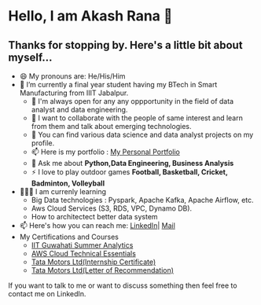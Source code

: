 # Hello, I am Akash Rana 👋

## Thanks for stopping by. Here's a little bit about myself...


- 😄 My pronouns are: He/His/Him
- 🔭 I’m currently a final year student having my BTech in Smart Manufacturing from IIIT Jabalpur. 
   - 👯 I'm always open for any any oppportunity in the field of data analyst and data engineering. 
   - 💬 I want to collaborate with the people of same interest and learn from them and talk about emerging technologies.
   - 🤘 You can find various data science and data analyst projects on my profile.
   - 📫 Here is my portfolio : [My Personal Portfolio](https://akr164.github.io/Portfolio.github.io/)
   - 💬 Ask me about **Python,Data Engineering, Business Analysis**
   - ⚡ I love to play outdoor games **Football, Basketball, Cricket, Badminton, Volleyball**
- 🧑🏻‍🏫 I am currenly learning
   - Big Data technologies : Pyspark, Apache Kafka, Apache Airflow, etc.
   - Aws Cloud Services (S3, RDS, VPC, Dynamo DB).
   - How to architectect better data system 
- 📫 Here's how you can reach me: [LinkedIn](https://www.linkedin.com/in/akash-rana-iiitdmj/)| [Mail](akashrana5146@gmail.com)
- My Certifications and Courses
  - [IIT Guwahati Summer Analytics](https://certificate.givemycertificate.com/c/2fc74f37-4d30-4224-8caa-e208108a6c48)
  - [AWS Cloud Technical Essentials](https://www.coursera.org/account/accomplishments/certificate/UNLNKC6HA404)
  - [Tata Motors Ltd(Internship Certificate)](https://drive.google.com/file/d/11gcLN-nM_HqsIoOXJdsneYXJL4EjaRNY/view?usp=sharing)
  - [Tata Motors Ltd(Letter of Recommendation)](https://drive.google.com/file/d/1OvPZPMc2CyF_Tp_4FAGEsaD1orL7rb3a/view?usp=sharing)
  
If you want to talk to me or want to discuss something then feel free to contact me on LinkedIn.
  
